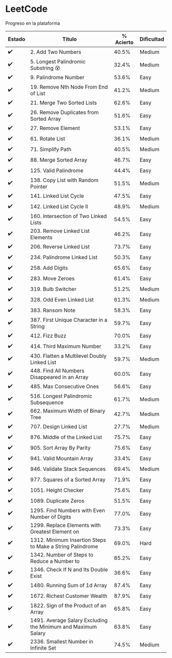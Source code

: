 # LeetCode

Progreso en la plataforma

Estado             | Título                                          | % Acierto | Dificultad
-------------------|-------------------------------------------------|-----------|-----------
:heavy_check_mark: | 2. Add Two Numbers                              | 40.5%     | Medium
:heavy_check_mark: | 5. Longest Palindromic Substring :dizzy_face:| 32.4%     | Medium
:heavy_check_mark: | 9. Palindrome Number                            | 53.6%     | Easy
:heavy_check_mark: | 19. Remove Nth Node From End of List            | 41.2%     | Medium
:heavy_check_mark: | 21. Merge Two Sorted Lists                      | 62.6%     | Easy
:heavy_check_mark: | 26. Remove Duplicates from Sorted Array         | 51.6%     | Easy
:heavy_check_mark: | 27. Remove Element                              | 53.1%     | Easy
:heavy_check_mark: | 61. Rotate List                                 | 36.1%     | Medium
:heavy_check_mark: | 71. Simplify Path                               | 40.5%     | Medium
:heavy_check_mark: | 88. Merge Sorted Array                          | 46.7%     | Easy
:heavy_check_mark: | 125. Valid Palindrome                           | 44.4%     | Easy
:heavy_check_mark: | 138. Copy List with Random Pointer              | 51.5%     | Medium
:heavy_check_mark: | 141. Linked List Cycle                          | 47.5%     | Easy
:heavy_check_mark: | 142. Linked List Cycle II                       | 48.9%     | Medium
:heavy_check_mark: | 160. Intersection of Two Linked Lists           | 54.5%     | Easy
:heavy_check_mark: | 203. Remove Linked List Elements                | 46.2%     | Easy
:heavy_check_mark: | 206. Reverse Linked List                        | 73.7%     | Easy
:heavy_check_mark: | 234. Palindrome Linked List                     | 50.3%     | Easy
:heavy_check_mark: | 258. Add Digits                                 | 65.6%     | Easy
:heavy_check_mark: | 283. Move Zeroes                                | 61.4%     | Easy
:heavy_check_mark: | 319. Bulb Switcher                              | 51.2%     | Medium
:heavy_check_mark: | 328. Odd Even Linked List                       | 61.3%     | Medium
:heavy_check_mark: | 383. Ransom Note                                | 58.3%     | Easy
:heavy_check_mark: | 387. First Unique Character in a String         | 59.7%     | Easy
:heavy_check_mark: | 412. Fizz Buzz                                  | 70.0%     | Easy
:heavy_check_mark: | 414. Third Maximum Number                       | 33.2%     | Easy
:heavy_check_mark: | 430. Flatten a Multilevel Doubly Linked List    | 59.7%     | Medium
:heavy_check_mark: | 448. Find All Numbers Disappeared in an Array   | 60.0%     | Easy
:heavy_check_mark: | 485. Max Consecutive Ones                       | 56.6%     | Easy
:heavy_check_mark: | 516. Longest Palindromic Subsequence            | 61.7%     | Medium
:heavy_check_mark: | 662. Maximum Width of Binary Tree               | 42.7%     | Medium
:heavy_check_mark: | 707. Design Linked List                         | 27.7%     | Medium
:heavy_check_mark: | 876. Middle of the Linked List                  | 75.7%     | Easy
:heavy_check_mark: | 905. Sort Array By Parity                       | 75.6%     | Easy
:heavy_check_mark: | 941. Valid Mountain Array                       | 33.4%     | Easy
:heavy_check_mark: | 946. Validate Stack Sequences                   | 69.4%     | Medium
:heavy_check_mark: | 977. Squares of a Sorted Array                  | 71.9%     | Easy
:heavy_check_mark: | 1051. Height Checker                            | 75.6%     | Easy
:heavy_check_mark: | 1089. Duplicate Zeros                           | 51.5%     | Easy
:heavy_check_mark: | 1295. Find Numbers with Even Number of Digits   | 77.0%     | Easy
:heavy_check_mark: | 1299. Replace Elements with Greatest Element on | 73.3%     | Easy
:heavy_check_mark: | 1312. Minimum Insertion Steps to Make a String Palindrome | 69.0%     | Hard
:heavy_check_mark: | 1342. Number of Steps to Reduce a Number to     | 85.2%     | Easy
:heavy_check_mark: | 1346. Check If N and Its Double Exist           | 36.6%     | Easy
:heavy_check_mark: | 1480. Running Sum of 1d Array                   | 87.4%     | Easy
:heavy_check_mark: | 1672. Richest Customer Wealth                   | 87.9%     | Easy
:heavy_check_mark: | 1822. Sign of the Product of an Array           | 65.8%     | Easy
:heavy_check_mark: | 1491. Average Salary Excluding the Minimum and Maximum Salary| 63.8%     | Easy
:heavy_check_mark: | 2336. Smallest Number in Infinite Set           | 74.5%     | Medium
